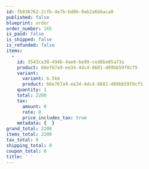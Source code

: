 ```yaml
---
id: fb836762-2cfb-4e7b-bd0b-9ab2a6b6aca8
published: false
blueprint: order
order_number: 165
is_paid: false
is_shipped: false
is_refunded: false
items:
  -
    id: 3543ca30-494b-4ae0-be99-ced8be05a73a
    product: 66e767a9-ee34-4dc4-8681-d09bb59f0cf5
    variant:
      variant: 6.5km
      product: 66e767a9-ee34-4dc4-8681-d09bb59f0cf5
    quantity: 1
    total: 2200
    tax:
      amount: 0
      rate: 0
      price_includes_tax: true
    metadata: {  }
grand_total: 2200
items_total: 2200
tax_total: 0
shipping_total: 0
coupon_total: 0
title: ' '
---
```

